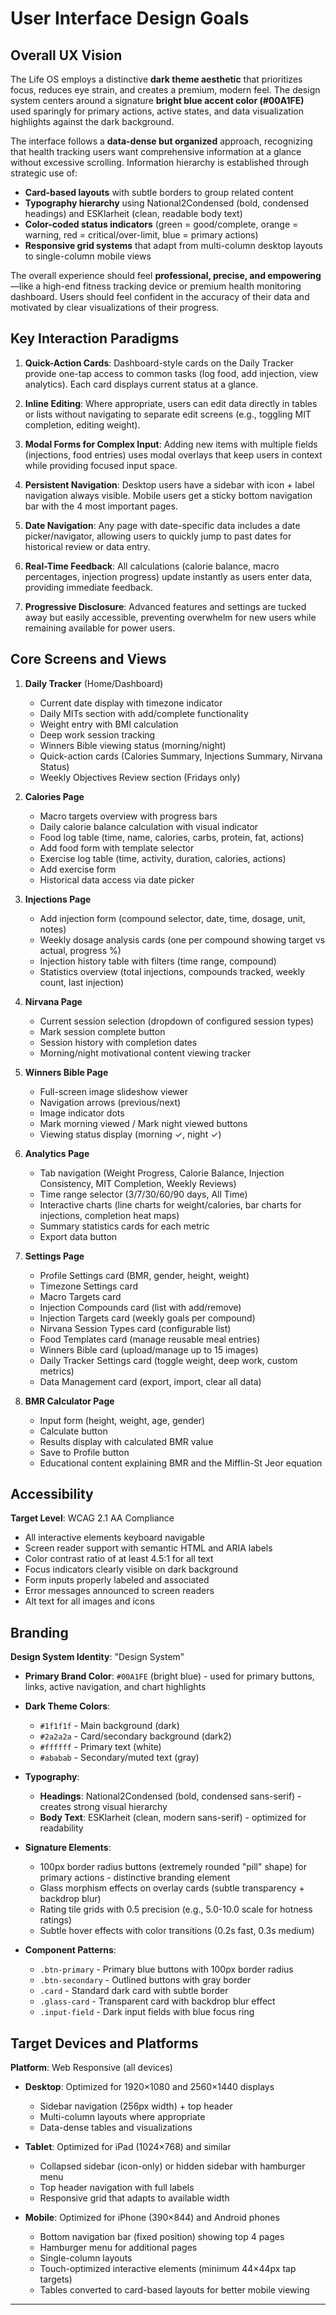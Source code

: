 # User Interface Design Goals

## Overall UX Vision

The Life OS employs a distinctive **dark theme aesthetic** that prioritizes focus, reduces eye strain, and creates a premium, modern feel. The design system centers around a signature **bright blue accent color (#00A1FE)** used sparingly for primary actions, active states, and data visualization highlights against the dark background.

The interface follows a **data-dense but organized** approach, recognizing that health tracking users want comprehensive information at a glance without excessive scrolling. Information hierarchy is established through strategic use of:
- **Card-based layouts** with subtle borders to group related content
- **Typography hierarchy** using National2Condensed (bold, condensed headings) and ESKlarheit (clean, readable body text)
- **Color-coded status indicators** (green = good/complete, orange = warning, red = critical/over-limit, blue = primary actions)
- **Responsive grid systems** that adapt from multi-column desktop layouts to single-column mobile views

The overall experience should feel **professional, precise, and empowering**—like a high-end fitness tracking device or premium health monitoring dashboard. Users should feel confident in the accuracy of their data and motivated by clear visualizations of their progress.

## Key Interaction Paradigms

1. **Quick-Action Cards**: Dashboard-style cards on the Daily Tracker provide one-tap access to common tasks (log food, add injection, view analytics). Each card displays current status at a glance.

2. **Inline Editing**: Where appropriate, users can edit data directly in tables or lists without navigating to separate edit screens (e.g., toggling MIT completion, editing weight).

3. **Modal Forms for Complex Input**: Adding new items with multiple fields (injections, food entries) uses modal overlays that keep users in context while providing focused input space.

4. **Persistent Navigation**: Desktop users have a sidebar with icon + label navigation always visible. Mobile users get a sticky bottom navigation bar with the 4 most important pages.

5. **Date Navigation**: Any page with date-specific data includes a date picker/navigator, allowing users to quickly jump to past dates for historical review or data entry.

6. **Real-Time Feedback**: All calculations (calorie balance, macro percentages, injection progress) update instantly as users enter data, providing immediate feedback.

7. **Progressive Disclosure**: Advanced features and settings are tucked away but easily accessible, preventing overwhelm for new users while remaining available for power users.

## Core Screens and Views

1. **Daily Tracker** (Home/Dashboard)
   - Current date display with timezone indicator
   - Daily MITs section with add/complete functionality
   - Weight entry with BMI calculation
   - Deep work session tracking
   - Winners Bible viewing status (morning/night)
   - Quick-action cards (Calories Summary, Injections Summary, Nirvana Status)
   - Weekly Objectives Review section (Fridays only)

2. **Calories Page**
   - Macro targets overview with progress bars
   - Daily calorie balance calculation with visual indicator
   - Food log table (time, name, calories, carbs, protein, fat, actions)
   - Add food form with template selector
   - Exercise log table (time, activity, duration, calories, actions)
   - Add exercise form
   - Historical data access via date picker

3. **Injections Page**
   - Add injection form (compound selector, date, time, dosage, unit, notes)
   - Weekly dosage analysis cards (one per compound showing target vs actual, progress %)
   - Injection history table with filters (time range, compound)
   - Statistics overview (total injections, compounds tracked, weekly count, last injection)

4. **Nirvana Page**
   - Current session selection (dropdown of configured session types)
   - Mark session complete button
   - Session history with completion dates
   - Morning/night motivational content viewing tracker

5. **Winners Bible Page**
   - Full-screen image slideshow viewer
   - Navigation arrows (previous/next)
   - Image indicator dots
   - Mark morning viewed / Mark night viewed buttons
   - Viewing status display (morning ✓, night ✓)

6. **Analytics Page**
   - Tab navigation (Weight Progress, Calorie Balance, Injection Consistency, MIT Completion, Weekly Reviews)
   - Time range selector (3/7/30/60/90 days, All Time)
   - Interactive charts (line charts for weight/calories, bar charts for injections, completion heat maps)
   - Summary statistics cards for each metric
   - Export data button

7. **Settings Page**
   - Profile Settings card (BMR, gender, height, weight)
   - Timezone Settings card
   - Macro Targets card
   - Injection Compounds card (list with add/remove)
   - Injection Targets card (weekly goals per compound)
   - Nirvana Session Types card (configurable list)
   - Food Templates card (manage reusable meal entries)
   - Winners Bible card (upload/manage up to 15 images)
   - Daily Tracker Settings card (toggle weight, deep work, custom metrics)
   - Data Management card (export, import, clear all data)

8. **BMR Calculator Page**
   - Input form (height, weight, age, gender)
   - Calculate button
   - Results display with calculated BMR value
   - Save to Profile button
   - Educational content explaining BMR and the Mifflin-St Jeor equation

## Accessibility

**Target Level**: WCAG 2.1 AA Compliance

- All interactive elements keyboard navigable
- Screen reader support with semantic HTML and ARIA labels
- Color contrast ratio of at least 4.5:1 for all text
- Focus indicators clearly visible on dark background
- Form inputs properly labeled and associated
- Error messages announced to screen readers
- Alt text for all images and icons

## Branding

**Design System Identity**: "Design System"

- **Primary Brand Color**: `#00A1FE` (bright blue) - used for primary buttons, links, active navigation, and chart highlights
- **Dark Theme Colors**:
  - `#1f1f1f` - Main background (dark)
  - `#2a2a2a` - Card/secondary background (dark2)
  - `#ffffff` - Primary text (white)
  - `#ababab` - Secondary/muted text (gray)

- **Typography**:
  - **Headings**: National2Condensed (bold, condensed sans-serif) - creates strong visual hierarchy
  - **Body Text**: ESKlarheit (clean, modern sans-serif) - optimized for readability

- **Signature Elements**:
  - 100px border radius buttons (extremely rounded "pill" shape) for primary actions - distinctive branding element
  - Glass morphism effects on overlay cards (subtle transparency + backdrop blur)
  - Rating tile grids with 0.5 precision (e.g., 5.0-10.0 scale for hotness ratings)
  - Subtle hover effects with color transitions (0.2s fast, 0.3s medium)

- **Component Patterns**:
  - `.btn-primary` - Primary blue buttons with 100px border radius
  - `.btn-secondary` - Outlined buttons with gray border
  - `.card` - Standard dark card with subtle border
  - `.glass-card` - Transparent card with backdrop blur effect
  - `.input-field` - Dark input fields with blue focus ring

## Target Devices and Platforms

**Platform**: Web Responsive (all devices)

- **Desktop**: Optimized for 1920×1080 and 2560×1440 displays
  - Sidebar navigation (256px width) + top header
  - Multi-column layouts where appropriate
  - Data-dense tables and visualizations

- **Tablet**: Optimized for iPad (1024×768) and similar
  - Collapsed sidebar (icon-only) or hidden sidebar with hamburger menu
  - Top header navigation with full labels
  - Responsive grid that adapts to available width

- **Mobile**: Optimized for iPhone (390×844) and Android phones
  - Bottom navigation bar (fixed position) showing top 4 pages
  - Hamburger menu for additional pages
  - Single-column layouts
  - Touch-optimized interactive elements (minimum 44×44px tap targets)
  - Tables converted to card-based layouts for better mobile viewing

---
